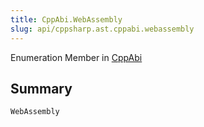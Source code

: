 ```yaml
---
title: CppAbi.WebAssembly
slug: api/cppsharp.ast.cppabi.webassembly
---
```

Enumeration Member in [CppAbi](/api/cppsharp/ast/cppabi)

## Summary



```csharp
WebAssembly
```

